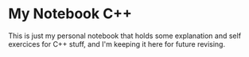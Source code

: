 # My Notebook C++

This is just my personal notebook that holds some explanation and self exercices for C++ stuff, and I'm keeping it here for future revising.
